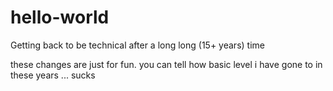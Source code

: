 # hello-world
Getting back to be technical after a long long (15+ years) time

these changes are just for fun. you can tell how basic level i have gone to in these years ... sucks
